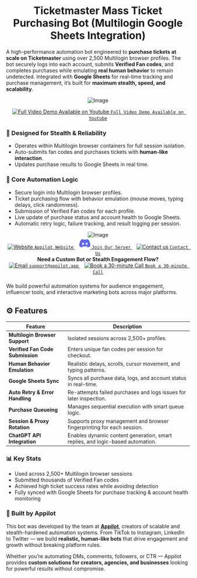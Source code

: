 <h1 align="center">Ticketmaster Mass Ticket Purchasing Bot (Multilogin Google Sheets Integration)</h1>

A high-performance automation bot engineered to **purchase tickets at scale on Ticketmaster** using over 2,500 Multilogin browser profiles. The bot securely logs into each account, submits **Verified Fan codes**, and completes purchases while emulating **real human behavior** to remain undetected. Integrated with **Google Sheets** for real-time tracking and purchase management, it’s built for **maximum stealth, speed, and scalability**.

<p align="center">
  <img
    src="https://github.com/user-attachments/assets/3e573c8d-8699-4cfa-83bc-b6f26147f0ca"
    alt="Image"
    width="450px"
  />
</p>

<div align="center">
  <a href="https://youtu.be/xsn4W8pXz78?feature=shared">
  <img
    alt="Full Video Demo Available on Youtube"
    width="25px"
    src="https://github.com/user-attachments/assets/c685ef52-2bdd-464c-bd60-cc6e34e8e867"
  />
  <code>Full Video Demo Available on Youtube</code>
</a>
</div>


### 🧠 Designed for Stealth & Reliability
- Operates within Multilogin browser containers for full session isolation.
- Auto-submits fan codes and purchases tickets with **human-like interaction**.
- Updates purchase results to Google Sheets in real time.

### 🔁 Core Automation Logic
- Secure login into Multilogin browser profiles.
- Ticket purchasing flow with behavior emulation (mouse moves, typing delays, click randomness).
- Submission of Verified Fan codes for each profile.
- Live update of purchase status and account health to Google Sheets.
- Automatic retry logic, failure tracking, and result logging per session.


<div align="center">
  <img
    src="https://github.com/user-attachments/assets/078e6506-7061-4619-8fbc-c835ab16818c"
    alt="Image"
    width="600px"
  />
</div>

<div align="center">
  <a href="https://appilot.app/">
    <img
      alt="Website"
      width="25px"
      src="https://github.com/user-attachments/assets/8e5f3af3-b098-4c1d-980d-df9aebc680d0"
    />
    <code>Appilot Website</code>
  </a>
  &nbsp;&nbsp;
  <a href="https://discord.gg/3CZ5muJdF2">
    <img
      alt="Join Our Server"
      width="30px"
      src="https://github.com/Zeeshanahmad4/RealEstateMate-WhatsApp-Group-Management-Bot/blob/main/discord-icon-svgrepo-com.svg"
    />
    <code>Join Our Server</code>
  </a>
  &nbsp;&nbsp;
  <a href="https://t.me/appilotdev">
    <img
      alt="Contact us"
      width="30px"
      src="https://edent.github.io/SuperTinyIcons/images/svg/telegram.svg"
    />
    <code>Contact Us</code>
  </a>
</div>

<div align="center">
<strong> Need a Custom Bot or Stealth Engagement Flow?</strong>

<div align="center">
  <a href="mailto:support@appilot.app">
  <img
    alt="Email"
    width="30px"
    src="https://github.com/user-attachments/assets/91c8d428-32b7-4be0-91fa-2e42c902b5b8"
  />
  <code>support@appilot.app</code>
</a>
  &nbsp;&nbsp;
  <a href="https://cal.com/app-pilot-m8i8oo/30min">
  <img
    alt="Book a 30-minute Call"
    width="30px"
    src="https://github.com/user-attachments/assets/cd3e5c7b-3e4e-4bb3-b242-bcc20ee78f13"
  />
  <code>Book a 30-minute Call</code>
</a>
<span>

<div align="left">

###
We build powerful automation systems for audience engagement, influencer tools, and interactive marketing bots across major platforms.


## ⚙️ Features

| Feature                        | Description                                                                                                   |
| ------------------------------ | ------------------------------------------------------------------------------------------------------------- |
| **Multilogin Browser Support**  | Isolated sessions across 2,500+ profiles.                                                                      |
| **Verified Fan Code Submission**| Enters unique fan codes per session for checkout.                                                             |
| **Human Behavior Emulation**   | Realistic delays, scrolls, cursor movement, and typing patterns.                                               |
| **Google Sheets Sync**         | Syncs all purchase data, logs, and account status in real-time.                                                |
| **Auto Retry & Error Handling**| Re-attempts failed purchases and logs issues for later inspection.                                             |
| **Purchase Queueing**          | Manages sequential execution with smart queue logic.                                                          |
| **Session & Proxy Rotation**   | Supports proxy management and browser fingerprinting for each session.                                        |
| **ChatGPT API Integration**   | Enables dynamic content generation, smart replies, and logic-based automation.                                |


### 📊 Key Stats

- Used across 2,500+ Multilogin browser sessions
- Submitted thousands of Verified Fan codes
- Achieved high ticket success rates while avoiding detection
- Fully synced with Google Sheets for purchase tracking & account health monitoring

### 🧠 Built by Appilot
This bot was developed by the team at **[Appilot](https://appilot.app/)**, creators of scalable and stealth-hardened automation systems. From TikTok to Instagram, LinkedIn to Twitter — we build **realistic, human-like bots** that drive engagement and growth without breaking platform rules.

Whether you’re automating DMs, comments, followers, or CTR — Appilot provides **custom solutions for creators, agencies, and businesses** looking for powerful results without compromise.
